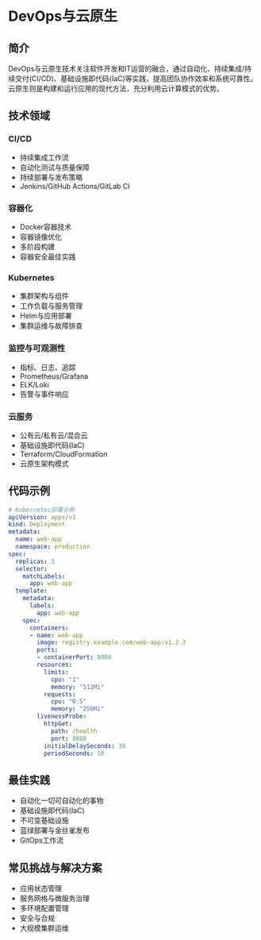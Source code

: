 # DevOps与云原生

## 简介

DevOps与云原生技术关注软件开发和IT运营的融合，通过自动化、持续集成/持续交付(CI/CD)、基础设施即代码(IaC)等实践，提高团队协作效率和系统可靠性。云原生则是构建和运行应用的现代方法，充分利用云计算模式的优势。

## 技术领域

### CI/CD
- 持续集成工作流
- 自动化测试与质量保障
- 持续部署与发布策略
- Jenkins/GitHub Actions/GitLab CI

### 容器化
- Docker容器技术
- 容器镜像优化
- 多阶段构建
- 容器安全最佳实践

### Kubernetes
- 集群架构与组件
- 工作负载与服务管理
- Helm与应用部署
- 集群运维与故障排查

### 监控与可观测性
- 指标、日志、追踪
- Prometheus/Grafana
- ELK/Loki
- 告警与事件响应

### 云服务
- 公有云/私有云/混合云
- 基础设施即代码(IaC)
- Terraform/CloudFormation
- 云原生架构模式

## 代码示例

```yaml
# Kubernetes部署示例
apiVersion: apps/v1
kind: Deployment
metadata:
  name: web-app
  namespace: production
spec:
  replicas: 3
  selector:
    matchLabels:
      app: web-app
  template:
    metadata:
      labels:
        app: web-app
    spec:
      containers:
      - name: web-app
        image: registry.example.com/web-app:v1.2.3
        ports:
        - containerPort: 8080
        resources:
          limits:
            cpu: "1"
            memory: "512Mi"
          requests:
            cpu: "0.5"
            memory: "256Mi"
        livenessProbe:
          httpGet:
            path: /health
            port: 8080
          initialDelaySeconds: 30
          periodSeconds: 10
```

## 最佳实践

- 自动化一切可自动化的事物
- 基础设施即代码(IaC)
- 不可变基础设施
- 蓝绿部署与金丝雀发布
- GitOps工作流

## 常见挑战与解决方案

- 应用状态管理
- 服务网格与微服务治理
- 多环境配置管理
- 安全与合规
- 大规模集群运维 
